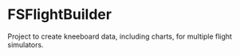 # FSFlightBuilder
Project to create kneeboard data, including charts, for multiple flight simulators.
